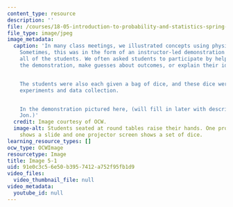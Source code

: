```yaml
---
content_type: resource
description: ''
file: /courses/18-05-introduction-to-probability-and-statistics-spring-2014/91e0c3c56e50b3957412a752f95fb1d9_gallery5-1.jpg
file_type: image/jpeg
image_metadata:
  caption: 'In many class meetings, we illustrated concepts using physical objects.
    Sometimes, this was in the form of an instructor-led demonstration in front of
    all of the students. We often asked students to participate by helping to run
    the demonstration, make guesses about outcomes, or explain their ideas.


    The students were also each given a bag of dice, and these dice were used for
    experiments and data collection.


    In the demonstration pictured here, (will fill in later with description from
    Jon.)'
  credit: Image courtesy of OCW.
  image-alt: Students seated at round tables raise their hands. One projector screen
    shows a slide and one projector screen shows a set of dice.
learning_resource_types: []
ocw_type: OCWImage
resourcetype: Image
title: Image 5-1
uid: 91e0c3c5-6e50-b395-7412-a752f95fb1d9
video_files:
  video_thumbnail_file: null
video_metadata:
  youtube_id: null
---
```

